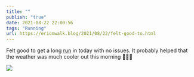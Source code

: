 ```yaml
---
title: ""
publish: "true"
date: 2021-08-22 22:00:56
tags: "Running"
url: https://ericmwalk.blog/2021/08/22/felt-good-to.html
---
```


Felt good to get a long [run](https://www.strava.com/activities/5835317630) in today with no issues. It probably helped that the weather was much cooler out this morning 🏃🏻‍♂️


![](https://ericmwalk.blog/uploads/2021/9607436e2f.jpg)